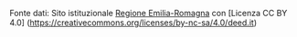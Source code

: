 Fonte dati: Sito istituzionale [Regione Emilia-Romagna](https://salute.regione.emilia-romagna.it/notizie/regione/2022) con [Licenza CC BY 4.0]
(https://creativecommons.org/licenses/by-nc-sa/4.0/deed.it)
